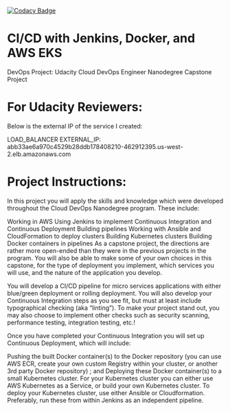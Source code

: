 [![Codacy Badge](https://app.codacy.com/project/badge/Grade/9b22fa10953040debe27c1861661e187)](https://www.codacy.com/manual/mudathirlawal/cicd-with-jenkins-docker-and-aws-eks?utm_source=github.com&amp;utm_medium=referral&amp;utm_content=mudathirlawal/cicd-with-jenkins-docker-and-aws-eks&amp;utm_campaign=Badge_Grade)

# CI/CD with Jenkins, Docker, and AWS EKS
  DevOps Project: Udacity Cloud DevOps Engineer Nanodegree Capstone Project

# For Udacity Reviewers:
  Below is the external IP of the service I created:

  LOAD_BALANCER EXTERNAL_IP:                                                             
  abb33ae6a970c4529b28ddb178408210-462912395.us-west-2.elb.amazonaws.com

# Project Instructions:
    
  In this project you will apply the skills and knowledge which were developed throughout the Cloud DevOps Nanodegree program. These include:

  Working in AWS
  Using Jenkins to implement Continuous Integration and Continuous Deployment
  Building pipelines
  Working with Ansible and CloudFormation to deploy clusters
  Building Kubernetes clusters
  Building Docker containers in pipelines
  As a capstone project, the directions are rather more open-ended than they were in the previous projects in the program. You will also be able to make some of your own choices in this capstone, for the type of deployment you implement, which services you will use, and the nature of the application you develop.

  You will develop a CI/CD pipeline for micro services applications with either blue/green deployment or rolling deployment. You will also develop your Continuous Integration steps as you see fit, but must at least include typographical checking (aka “linting”). To make your project stand out, you may also choose to implement other checks such as security scanning, performance testing, integration testing, etc.!

  Once you have completed your Continuous Integration you will set up Continuous Deployment, which will include:

  Pushing the built Docker container(s) to the Docker repository (you can use AWS ECR, create your own custom Registry within your cluster, or another 3rd party Docker repository) ; and
  Deploying these Docker container(s) to a small Kubernetes cluster. For your Kubernetes cluster you can either use AWS Kubernetes as a Service, or build your own Kubernetes cluster. To deploy your Kubernetes cluster, use either Ansible or Cloudformation. Preferably, run these from within Jenkins as an independent pipeline.
